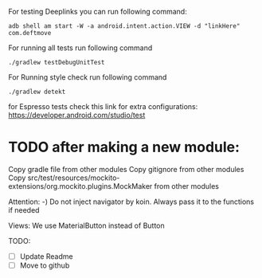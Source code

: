 
For testing Deeplinks you can run following command:
```
adb shell am start -W -a android.intent.action.VIEW -d "linkHere" com.deftmove
```


For running all tests run following command
```
./gradlew testDebugUnitTest

```


For Running style check run following command
```
./gradlew detekt
```

for Espresso tests check this link for extra configurations:
https://developer.android.com/studio/test



# TODO after making a new module:
Copy gradle file from other modules
Copy gitignore from other  modules
Copy src/test/resources/mockito-extensions/org.mockito.plugins.MockMaker from other modules

Attention:
-) Do not inject navigator by koin. Always pass it to the functions if needed


Views:
We use  MaterialButton instead of Button


TODO:
- [ ] Update Readme
- [ ] Move to github
